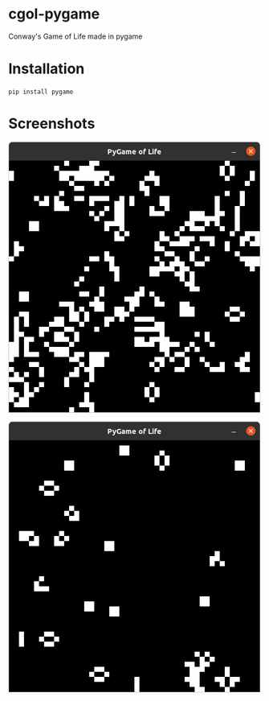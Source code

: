 # cgol-pygame
Conway's Game of Life made in pygame

# Installation
`pip install pygame`

# Screenshots
![](/screenshots/screenshot1.png)


![](/screenshots/screenshot2.png)
